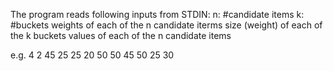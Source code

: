 The program reads following inputs from STDIN:
n: #candidate items
k: #buckets
weights of each of the n candidate iterms
size (weight) of each of the k buckets
values of each of the n candidate items

e.g. 
4
2
45 25 25 20
50 50 
45 50 25 30
